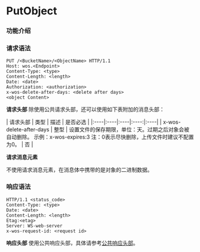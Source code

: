# PutObject

### 功能介绍
### 请求语法
```
PUT /<BucketName>/<ObjectName> HTTP/1.1
Host: wos.<Endpoint>
Content-Type: <type>
Content-Length: <length>
Date: <date>
Authorization: <authorization>
x-wos-delete-after-days: <delete after days>
<object Content>
```
**请求头部**
除使用公共请求头部，还可以使用如下表附加的消息头部：

| 请求头部   | 类型 | 描述 | 是否必选 |
|:----|:----|:----|:----:|:----|
| x-wos-delete-after-days   | 整型   | 设置文件的保存期限，单位：天。过期之后对象会被自动删除。  示例：x-wos-expires:3  注：0表示尽快删除，上传文件时建议不配置为0。   | 否   |

**请求消息元素**

不使用请求消息元素，在消息体中携带的是对象的二进制数据。

### 响应语法
```
HTTP/1.1 <status_code>
Content-Type: <type>
Date: <date>
Content-Length: <length>
Etag:<etag>
Server: WS-web-server
x-wos-request-id: <request id>
```
**响应头部**
使用公共响应头部，具体请参考[公共响应头部](http://公共请求头部)。